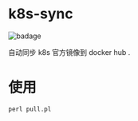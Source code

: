 # k8s-sync
![badage](https://travis-ci.org/hellojukay/k8s-sync.svg?branch=master)

自动同步 k8s 官方镜像到 docker hub .

# 使用

```shell
perl pull.pl
```
